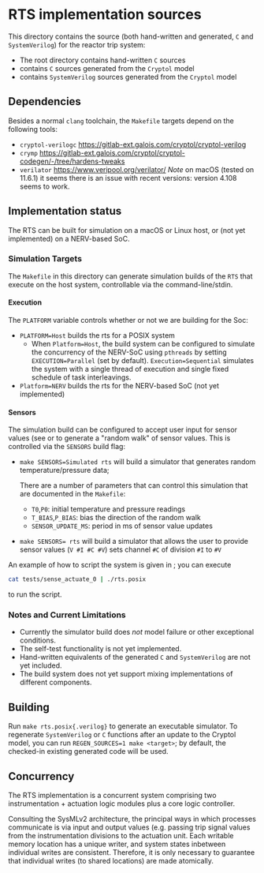 # RTS implementation sources

This directory contains the source (both hand-written and generated, `C` and
`SystemVerilog`) for the reactor trip system:

- The root directory contains hand-written `C` sources
- [](./generated_csrc) contains `C` sources generated from the `Cryptol` model
- [](./generated_vsrc) contains `SystemVerilog` sources generated from the `Cryptol` model

## Dependencies

Besides a normal `clang` toolchain, the `Makefile` targets depend on the following tools:

- `cryptol-verilogc` <https://gitlab-ext.galois.com/cryptol/cryptol-verilog>
- `crymp` <https://gitlab-ext.galois.com/cryptol/cryptol-codegen/-/tree/hardens-tweaks> 
- `verilator` <https://www.veripool.org/verilator/> *Note* on macOS (tested on
  11.6.1) it seems there is an issue with recent versions: version 4.108 seems
  to work.

## Implementation status

The RTS can be built for simulation on a macOS or Linux host, or (not yet
implemented) on a NERV-based SoC.

### Simulation Targets

The `Makefile` in this directory can generate simulation builds of the `RTS`
that execute on the host system, controllable via the command-line/stdin. 

#### Execution

The `PLATFORM` variable controls whether or not we are building for the Soc:

- `PLATFORM=Host` builds the rts for a POSIX system
  * When `Platform=Host`, the build system can be configured to simulate the concurrency of the
    NERV-SoC using `pthreads` by setting `EXECUTION=Parallel` (set by default). `Execution=Sequential` 
    simulates the system with a single thread of execution and single fixed schedule of task interleavings.
- `Platform=NERV` builds the rts for the NERV-based SoC (not yet implemented)


#### Sensors

The simulation build can be configured to accept user input for sensor values (see [](tests/sense_actuate_0) or to generate a "random walk" of sensor values. This is controlled via the `SENSORS` build flag:

- `make SENSORS=Simulated rts` will build a simulator that generates random
  temperature/pressure data;

  There are a number of parameters that can control this simulation that are
  documented in the `Makefile`:
  
  - `T0`,`P0`: initial temperature and pressure readings
  - `T_BIAS`,`P_BIAS`: bias the direction of the random walk
  - `SENSOR_UPDATE_MS`: period in ms of sensor value updates

- `make SENSORS= rts` will build a simulator that allows the user to provide
  sensor values (`V #I #C #V`) sets channel `#C` of division `#I` to `#V`

An example of how to script the system is given in [](tests/sense_actuate_0); you can execute

``` sh
cat tests/sense_actuate_0 | ./rts.posix
```

to run the script.

### Notes and Current Limitations

- Currently the simulator build does *not* model failure or other exceptional conditions.
- The self-test functionality is not yet implemented.
- Hand-written equivalents of the generated `C` and `SystemVerilog` are not yet included.
- The build system does not yet support mixing implementations of different components.


## Building

Run `make rts.posix{.verilog}` to generate an executable simulator. To regenerate
`SystemVerilog` or `C` functions after an update to the Cryptol model, you can
run `REGEN_SOURCES=1 make <target>`; by default, the checked-in existing
generated code will be used.

## Concurrency

The RTS implementation is a concurrent system comprising two instrumentation +
actuation logic modules plus a core logic controller.

Consulting the SysMLv2 architecture, the principal ways in which processes
communicate is via input and output values (e.g. passing trip signal values from
the instrumentation divisions to the actuation unit. Each writable memory
location has a unique writer, and system states inbetween individual writes are
consistent. Therefore, it is only necessary to guarantee that individual writes
(to shared locations) are made atomically.
